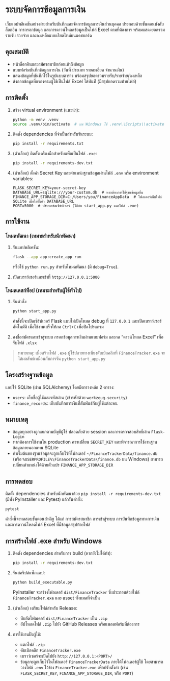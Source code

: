 # ระบบจัดการข้อมูลการเงิน

เว็บแอปพลิเคชันอย่างง่ายสำหรับบันทึกและจัดการข้อมูลการเงินส่วนบุคคล ประกอบด้วยขั้นตอนบังคับล็อกอิน การกรอกข้อมูล และการดาวน์โหลดข้อมูลเป็นไฟล์ Excel ตามที่ต้องการ พร้อมแสดงยอดรวมรายรับ รายจ่าย และคงเหลือแบบเรียลไทม์บนแดชบอร์ด

## คุณสมบัติ

- หน้าล็อกอินและสมัครสมาชิกก่อนเข้าถึงข้อมูล
- แบบฟอร์มบันทึกข้อมูลการเงิน (วันที่ ประเภท รายละเอียด จำนวนเงิน)
- แสดงข้อมูลที่บันทึกไว้ในรูปแบบตาราง พร้อมสรุปยอดรวมรายรับ/รายจ่าย/คงเหลือ
- ส่งออกข้อมูลที่กรองตามผู้ใช้เป็นไฟล์ Excel ได้ทันที (มีสรุปยอดรวมท้ายไฟล์)

## การติดตั้ง

1. สร้าง virtual environment (แนะนำ):

   ```bash
   python -m venv .venv
   source .venv/bin/activate  # บน Windows ใช้ .venv\\Scripts\\activate
   ```

2. ติดตั้ง dependencies ที่จำเป็นสำหรับรันระบบ:

   ```bash
   pip install -r requirements.txt
   ```

3. (ตัวเลือก) ติดตั้งเครื่องมือสำหรับแพ็กเป็นไฟล์ `.exe`:

   ```bash
   pip install -r requirements-dev.txt
   ```

4. (ตัวเลือก) ตั้งค่า Secret Key และตำแหน่งฐานข้อมูลผ่านไฟล์ `.env` หรือ environment variables:

   ```env
   FLASK_SECRET_KEY=your-secret-key
   DATABASE_URL=sqlite:///your-custom.db  # หากต้องการใช้ฐานข้อมูลอื่น
   FINANCE_APP_STORAGE_DIR=C:/Users/you/FinanceAppData  # โฟลเดอร์เก็บไฟล์ SQLite เมื่อไม่ตั้งค่า DATABASE_URL
   PORT=5000  # ปรับพอร์ตเซิร์ฟเวอร์ (ใช้กับ start_app.py และไฟล์ .exe)
   ```

## การใช้งาน

### โหมดพัฒนา (เหมาะสำหรับนักพัฒนา)

1. รันแอปพลิเคชัน:

   ```bash
   flask --app app:create_app run
   ```

   หรือใช้ `python run.py` สำหรับโหมดพัฒนา (มี `debug=True`).

2. เปิดเบราว์เซอร์และเข้าที่ `http://127.0.0.1:5000`

### โหมดเดสก์ท็อป (เหมาะสำหรับผู้ใช้ทั่วไป)

1. รันคำสั่ง:

   ```bash
   python start_app.py
   ```

   คำสั่งนี้จะเปิดเซิร์ฟเวอร์ Flask แบบไม่เปิดโหมด debug ที่ `127.0.0.1` และเปิดเบราว์เซอร์อัตโนมัติ เมื่อใช้งานเสร็จให้กด `Ctrl+C` เพื่อปิดโปรแกรม

2. ลงชื่อสมัครและเข้าสู่ระบบ กรอกข้อมูลการเงินผ่านแบบฟอร์ม และกด “ดาวน์โหลด Excel” เพื่อรับไฟล์ `.xlsx`

> หมายเหตุ: เมื่อสร้างไฟล์ `.exe` ผู้ใช้ปลายทางเพียงดับเบิลคลิกที่ `FinanceTracker.exe` จะได้ผลลัพธ์เหมือนกับการรัน `python start_app.py`

## โครงสร้างฐานข้อมูล

แอปใช้ SQLite (ผ่าน SQLAlchemy) โดยมีตารางหลัก 2 ตาราง:

- `users`: เก็บชื่อผู้ใช้และรหัสผ่าน (เข้ารหัสด้วย `werkzeug.security`)
- `finance_records`: เก็บบันทึกการเงินที่สัมพันธ์กับผู้ใช้แต่ละคน

## หมายเหตุ

- ข้อมูลทุกอย่างถูกแยกตามบัญชีผู้ใช้ ปลอดภัยด้วย session และการตรวจสอบสิทธิ์ผ่าน `Flask-Login`
- หากต้องการใช้งานใน production ควรเปลี่ยน `SECRET_KEY` และพิจารณาการใช้งานฐานข้อมูลภายนอกแทน SQLite
- ค่าเริ่มต้นของฐานข้อมูลจะถูกเก็บไว้ที่โฟลเดอร์ `~/FinanceTrackerData/finance.db` (หรือ `%USERPROFILE%\FinanceTrackerData\finance.db` บน Windows) สามารถเปลี่ยนตำแหน่งได้ด้วยตัวแปร `FINANCE_APP_STORAGE_DIR`

## การทดสอบ

ติดตั้ง dependencies สำหรับนักพัฒนาด้วย `pip install -r requirements-dev.txt` (มีทั้ง PyInstaller และ Pytest) แล้วรันคำสั่ง:

```bash
pytest
```

คำสั่งนี้จะทดสอบขั้นตอนสำคัญ ได้แก่ การสมัครสมาชิก การเข้าสู่ระบบ การบันทึกข้อมูลทางการเงิน และการดาวน์โหลดไฟล์ Excel ที่มีข้อมูลสรุปท้ายไฟล์

## การสร้างไฟล์ .exe สำหรับ Windows

1. ติดตั้ง dependencies สำหรับการ build (หากยังไม่ได้ทำ):

   ```bash
   pip install -r requirements-dev.txt
   ```

2. รันสคริปต์แพ็กแอป:

   ```bash
   python build_executable.py
   ```

   PyInstaller จะสร้างโฟลเดอร์ `dist/FinanceTracker` ซึ่งประกอบด้วยไฟล์ `FinanceTracker.exe` และ asset ทั้งหมดที่จำเป็น

3. (ตัวเลือก) เตรียมไฟล์สำหรับ Release:

   - บีบอัดโฟลเดอร์ `dist/FinanceTracker` เป็น `.zip`
   - อัปโหลดไฟล์ `.zip` ไปยัง GitHub Releases หรือแพลตฟอร์มที่ต้องการ

4. การใช้งานฝั่งผู้ใช้:

   - แตกไฟล์ `.zip`
   - ดับเบิลคลิก `FinanceTracker.exe`
   - เบราว์เซอร์จะเปิดไปยัง `http://127.0.0.1:<PORT>/`
   - ข้อมูลจะถูกเก็บไว้ในโฟลเดอร์ `FinanceTrackerData` ภายใต้โฟลเดอร์ผู้ใช้ โดยสามารถวางไฟล์ `.env` ไว้ข้าง `FinanceTracker.exe` เพื่อปรับตั้งค่า (เช่น `FLASK_SECRET_KEY`, `FINANCE_APP_STORAGE_DIR`, หรือ `PORT`)
